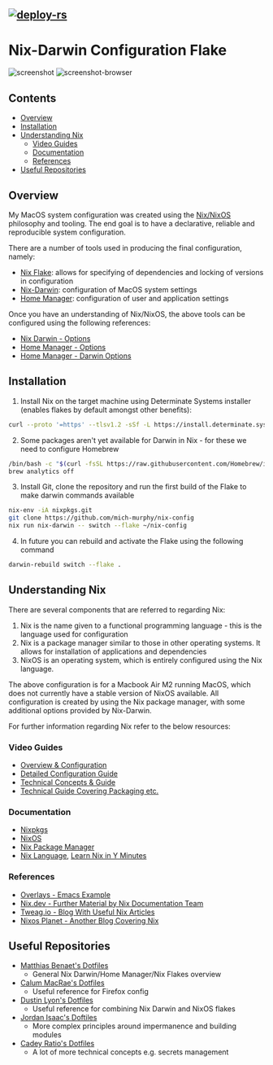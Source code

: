 [![deploy-rs](https://github.com/mich-murphy/nix-config/actions/workflows/ci.yml/badge.svg?branch=master)](https://github.com/mich-murphy/nix-config/actions/workflows/ci.yml)
---

# Nix-Darwin Configuration Flake

![screenshot](https://github.com/mich-murphy/nix-config/blob/master/images/screenshot.png)
![screenshot-browser](https://github.com/mich-murphy/nix-config/blob/master/images/screenshot-2.png)

## Contents

<!-- vim-markdown-toc Marked -->

* [Overview](#overview)
* [Installation](#installation)
* [Understanding Nix](#understanding-nix)
    * [Video Guides](#video-guides)
    * [Documentation](#documentation)
    * [References](#references)
* [Useful Repositories](#useful-repositories)

<!-- vim-markdown-toc -->

## Overview

My MacOS system configuration was created using the [Nix/NixOS](https://nixos.org/) philosophy and tooling. The end goal is to have a declarative, reliable and reproducible system configuration.

There are a number of tools used in producing the final configuration, namely:
- [Nix Flake](https://nixos.wiki/wiki/Flakes): allows for specifying of dependencies and locking of versions in configuration
- [Nix-Darwin](https://github.com/LnL7/nix-darwin): configuration of MacOS system settings
- [Home Manager](https://github.com/nix-community/home-manager): configuration of user and application settings

Once you have an understanding of Nix/NixOS, the above tools can be configured using the following references:
- [Nix Darwin - Options](https://daiderd.com/nix-darwin/manual/index.html#sec-options)
- [Home Manager - Options](https://nix-community.github.io/home-manager/options.html)
- [Home Manager - Darwin Options](https://nix-community.github.io/home-manager/nix-darwin-options.html)

## Installation

1. Install Nix on the target machine using Determinate Systems installer (enables flakes by default amongst other benefits):

```bash
curl --proto '=https' --tlsv1.2 -sSf -L https://install.determinate.systems/nix | sh -s -- install
```

2. Some packages aren't yet available for Darwin in Nix - for these we need to configure Homebrew

```bash
/bin/bash -c "$(curl -fsSL https://raw.githubusercontent.com/Homebrew/install/HEAD/install.sh)"
brew analytics off
```

3. Install Git, clone the repository and run the first build of the Flake to make darwin commands available

```bash
nix-env -iA nixpkgs.git
git clone https://github.com/mich-murphy/nix-config
nix run nix-darwin -- switch --flake ~/nix-config
```
4. In future you can rebuild and activate the Flake using the following command

```bash
darwin-rebuild switch --flake .
```

## Understanding Nix

There are several components that are referred to regarding Nix:
1. Nix is the name given to a functional programming language - this is the language used for configuration
2. Nix is a package manager similar to those in other operating systems. It allows for installation of applications and dependencies
3. NixOS is an operating system, which is entirely configured using the Nix language.

The above configuration is for a Macbook Air M2 running MacOS, which does not currently have a stable version of NixOS available. All configuration is created by using the Nix package manager, with some additional options provided by Nix-Darwin.

For further information regarding Nix refer to the below resources:

### Video Guides

- [Overview & Configuration](https://github.com/MatthiasBenaets/nixos-config/blob/master/nixos.org)
- [Detailed Configuration Guide](https://www.youtube.com/watch?v=QKoQ1gKJY5A&list=PL-saUBvIJzOkjAw_vOac75v-x6EzNzZq-)
- [Technical Concepts & Guide](https://www.youtube.com/watch?v=NYyImy-lqaA&list=PLRGI9KQ3_HP_OFRG6R-p4iFgMSK1t5BHs)
- [Technical Guide Covering Packaging etc.](https://www.youtube.com/user/elitespartan117j27/videos)

### Documentation

- [Nixpkgs](https://nixos.org/manual/nixpkgs/stable)
- [NixOS](https://nixos.org/manual/nixos/stable)
- [Nix Package Manager](https://nixos.org/manual/nix/stable/command-ref/command-ref.html)
- [Nix Language](https://nixos.org/manual/nix/stable/expressions/writing-nix-expressions.html), [Learn Nix in Y Minutes](https://learnxinyminutes.com/docs/nix/)

### References 

- [Overlays - Emacs Example](https://www.heinrichhartmann.com/posts/2021-08-08-nix-into/)
- [Nix.dev - Further Material by Nix Documentation Team](https://nix.dev/)
- [Tweag.io - Blog With Useful Nix Articles](https://www.tweag.io/blog)
- [Nixos Planet - Another Blog Covering Nix](https://planet.nixos.org/)

## Useful Repositories

- [Matthias Benaet's Dotfiles](https://github.com/MatthiasBenaets/nixos-config)
    - General Nix Darwin/Home Manager/Nix Flakes overview
- [Calum MacRae's Dotfiles](https://github.com/cmacrae/config)
    - Useful reference for Firefox config
- [Dustin Lyon's Dotfiles](https://github.com/dustinlyons/nixos-config)
    - Useful reference for combining Nix Darwin and NixOS flakes
- [Jordan Isaac's Doftiles](https://github.com/jordanisaacs/dotfiles)
    - More complex principles around impermanence and building modules
- [Cadey Ratio's Dotfiles](https://tulpa.dev/cadey/nixos-configs)
    - A lot of more technical concepts e.g. secrets management

